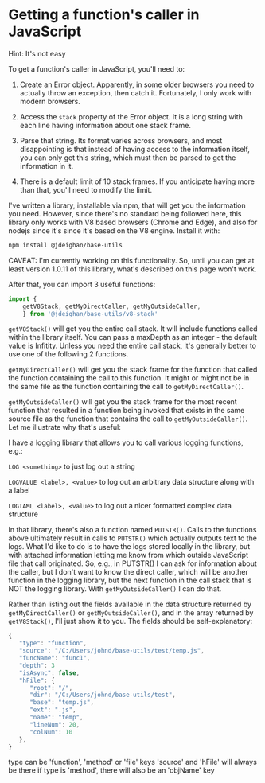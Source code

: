 Getting a function's caller in JavaScript
=========================================

Hint: It's not easy

To get a function's caller in JavaScript, you'll need to:

1. Create an Error object. Apparently, in some older
	browsers you need to actually throw an exception,
	then catch it. Fortunately, I only work with
	modern browsers.

2. Access the `stack` property of the Error object.
	It is a long string with each line having information
	about one stack frame.

3. Parse that string. Its format varies across
	browsers, and most disappointing is that instead of
	having access to the information itself, you can only
	get this string, which must then be parsed to get
	the information in it.

4. There is a default limit of 10 stack frames. If you
	anticipate having more than that, you'll need to
	modify the limit.

I've written a library, installable via npm, that will
get you the information you need. However, since there's
no standard being followed here, this library only works
with V8 based browsers (Chrome and Edge), and also for nodejs since it's
since it's based on the V8 engine. Install it with:

```bash
npm install @jdeighan/base-utils
```

CAVEAT: I'm currently working on this functionality. So, until
you can get at least version 1.0.11 of this library, what's
described on this page won't work.

After that, you can import 3 useful functions:

```js
import {
	getV8Stack, getMyDirectCaller, getMyOutsideCaller,
	} from '@jdeighan/base-utils/v8-stack'
```

`getV8Stack()` will get you the entire call stack. It will
include functions called within the library itself. You can
pass a maxDepth as an integer - the default value is Infitity.
Unless you need the entire call stack, it's generally better
to use one of the following 2 functions.

`getMyDirectCaller()` will get you the stack frame for the
function that called the function containing the call to this
function. It might or might not be in the same file as the
function containing the call to `getMyDirectCaller()`.

`getMyOutsideCaller()` will get you the stack frame for the
most recent function that resulted in a function being
invoked that exists in the same source file as the function
that contains the call to `getMyOutsideCaller()`. Let me
illustrate why that's useful:

I have a logging library that allows you to call various
logging functions, e.g.:

`LOG <something>` to just log out a string

`LOGVALUE <label>, <value>` to log out an arbitrary
	data structure along with a label

`LOGTAML <label>, <value>` to log out a nicer formatted
	complex data structure

In that library, there's also a function named `PUTSTR()`.
Calls to the functions above ultimately result in calls to
`PUTSTR()` which actually outputs text to the logs. What
I'd like to do is to have the logs stored locally in the
library, but with attached information letting me know from
which outside JavaScript file that call originated. So, e.g.,
in PUTSTR() I can ask for information about the caller, but
I don't want to know the direct caller, which will be another
function in the logging library, but the next function in
the call stack that is NOT the logging library. With
`getMyOutsideCaller()` I can do that.

Rather than listing out the fields available in the data
structure returned by `getMyDirectCaller()` or
`getMyOutsideCaller()`, and in the array returned by
`getV8Stack()`, I'll just show it to you. The fields should
be self-explanatory:

```js
{
   "type": "function",
   "source": "/C:/Users/johnd/base-utils/test/temp.js",
   "funcName": "func1",
   "depth": 3
   "isAsync": false,
   "hFile": {
      "root": "/",
      "dir": "/C:/Users/johnd/base-utils/test",
      "base": "temp.js",
      "ext": ".js",
      "name": "temp",
      "lineNum": 20,
      "colNum": 10
   },
}
```

type can be 'function', 'method' or 'file'
keys 'source' and 'hFile' will always be there
if type is 'method', there will also be an 'objName' key
